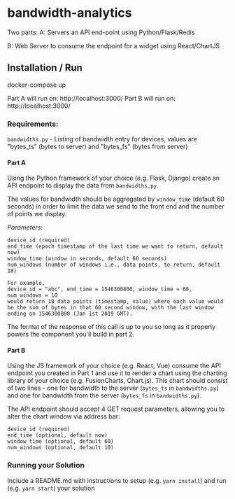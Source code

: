 # bandwidth-analytics

Two parts: 
A: Servers an API end-point using Python/Flask/Redis

B: Web Server to consume the endpoint for a widget using React/ChartJS


## Installation / Run
docker-compose up

Part A will run on:  http://localhost:3000/
Part B will run on:  http://localhost:3000/



### Requirements: 

`bandwidths.py` - Listing of bandwidth entry for devices, values are "bytes_ts" (bytes to server) and "bytes_fs" (bytes from server)

#### Part A
Using the Python framework of your choice (e.g. Flask, Django) create an API endpoint to display the data from `bandwidths.py`.

The values for bandwidth should be aggregated by `window_time` (default 60 seconds) in order to limit the data we send to the front end and the number of points we display.

*Parameters:*

    device_id (required)
    end_time (epoch timestamp of the last time we want to return, default now)
    window_time (window in seconds, default 60 seconds)
    num_windows (number of windows i.e., data points, to return, default 10)
    
    For example,
    device_id = "abc", end_time = 1546300800, window_time = 60, num_windows = 10
    would return 10 data points (timestamp, value) where each value would be the sum of bytes in that 60 second window, with the last window ending on 1546300800 (Jan 1st 2019 GMT).

The format of the response of this call is up to you so long as it properly powers the component you'll build in part 2.

#### Part B
Using the JS framework of your choice (e.g. React, Vue) consume the API endpoint you created in Part 1 and use it to render a chart using the charting library of your choice (e.g. FusionCharts, Chart.js).  This chart should consist of two lines - one for bandwidth to the server (`bytes_ts` in `bandwidths.py`) and one for bandwidth from the server (`bytes_fs` in `bandwidths.py`).

The API endpoint should accept 4 GET request parameters, allowing you to alter the chart window via address bar:
   ```
   device_id (required)
   end_time (optional, default now)
   window_time (optional, default 60)
   num_windows (optional, default 10)
   ```


### Running your Solution
Include a README.md with instructions to setup (e.g. `yarn install`) and run (e.g. `yarn start`) your solution


